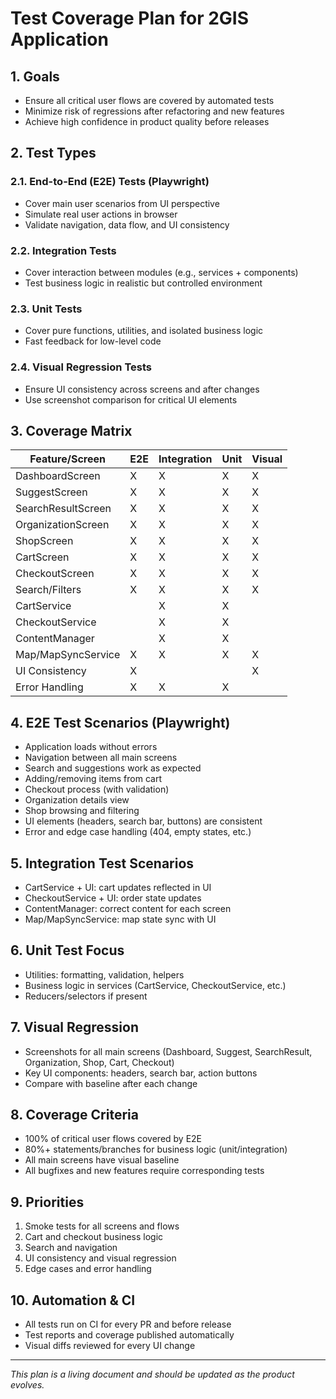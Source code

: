 # Test Coverage Plan for 2GIS Application

## 1. Goals
- Ensure all critical user flows are covered by automated tests
- Minimize risk of regressions after refactoring and new features
- Achieve high confidence in product quality before releases

## 2. Test Types

### 2.1. End-to-End (E2E) Tests (Playwright)
- Cover main user scenarios from UI perspective
- Simulate real user actions in browser
- Validate navigation, data flow, and UI consistency

### 2.2. Integration Tests
- Cover interaction between modules (e.g., services + components)
- Test business logic in realistic but controlled environment

### 2.3. Unit Tests
- Cover pure functions, utilities, and isolated business logic
- Fast feedback for low-level code

### 2.4. Visual Regression Tests
- Ensure UI consistency across screens and after changes
- Use screenshot comparison for critical UI elements

## 3. Coverage Matrix

| Feature/Screen         | E2E | Integration | Unit | Visual |
|-----------------------|-----|-------------|------|--------|
| DashboardScreen       |  X  |      X      |  X   |   X    |
| SuggestScreen         |  X  |      X      |  X   |   X    |
| SearchResultScreen    |  X  |      X      |  X   |   X    |
| OrganizationScreen    |  X  |      X      |  X   |   X    |
| ShopScreen            |  X  |      X      |  X   |   X    |
| CartScreen            |  X  |      X      |  X   |   X    |
| CheckoutScreen        |  X  |      X      |  X   |   X    |
| Search/Filters        |  X  |      X      |  X   |   X    |
| CartService           |     |      X      |  X   |        |
| CheckoutService       |     |      X      |  X   |        |
| ContentManager        |     |      X      |  X   |        |
| Map/MapSyncService    |  X  |      X      |  X   |   X    |
| UI Consistency        |  X  |             |      |   X    |
| Error Handling        |  X  |      X      |  X   |        |

## 4. E2E Test Scenarios (Playwright)
- Application loads without errors
- Navigation between all main screens
- Search and suggestions work as expected
- Adding/removing items from cart
- Checkout process (with validation)
- Organization details view
- Shop browsing and filtering
- UI elements (headers, search bar, buttons) are consistent
- Error and edge case handling (404, empty states, etc.)

## 5. Integration Test Scenarios
- CartService + UI: cart updates reflected in UI
- CheckoutService + UI: order state updates
- ContentManager: correct content for each screen
- Map/MapSyncService: map state sync with UI

## 6. Unit Test Focus
- Utilities: formatting, validation, helpers
- Business logic in services (CartService, CheckoutService, etc.)
- Reducers/selectors if present

## 7. Visual Regression
- Screenshots for all main screens (Dashboard, Suggest, SearchResult, Organization, Shop, Cart, Checkout)
- Key UI components: headers, search bar, action buttons
- Compare with baseline after each change

## 8. Coverage Criteria
- 100% of critical user flows covered by E2E
- 80%+ statements/branches for business logic (unit/integration)
- All main screens have visual baseline
- All bugfixes and new features require corresponding tests

## 9. Priorities
1. Smoke tests for all screens and flows
2. Cart and checkout business logic
3. Search and navigation
4. UI consistency and visual regression
5. Edge cases and error handling

## 10. Automation & CI
- All tests run on CI for every PR and before release
- Test reports and coverage published automatically
- Visual diffs reviewed for every UI change

---

_This plan is a living document and should be updated as the product evolves._